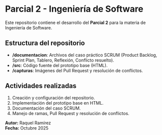 # Parcial 2 - Ingeniería de Software

Este repositorio contiene el desarrollo del **Parcial 2** para la materia de Ingeniería de Software.

##  Estructura del repositorio
- **/documentacion**: Archivos del caso práctico SCRUM (Product Backlog, Sprint Plan, Tablero, Reflexión, Conflicto resuelto).
- **/src**: Código fuente del prototipo base (HTML).
- **/capturas**: Imágenes del Pull Request y resolución de conflictos.

##  Actividades realizadas
1. Creación y configuración del repositorio.
2. Implementación del prototipo base en HTML.
3. Documentación del caso SCRUM.
4. Manejo de ramas, Pull Request y resolución de conflictos.

**Autor:** Raquel Ramírez  
**Fecha:** Octubre 2025
